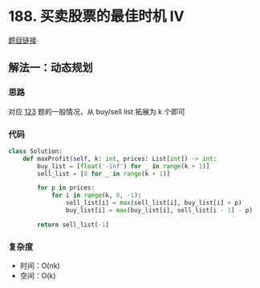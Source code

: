 # 188. 买卖股票的最佳时机 IV

[题目链接](https://leetcode.cn/problems/best-time-to-buy-and-sell-stock-iv/description/)

## 解法一：动态规划

### 思路

对应 [123](123.md) 题的一般情况，从 buy/sell list 拓展为 k 个即可

### 代码

```py
class Solution:
    def maxProfit(self, k: int, prices: List[int]) -> int:
        buy_list = [float('-inf') for _ in range(k + 1)]
        sell_list = [0 for _ in range(k + 1)]

        for p in prices:
            for i in range(k, 0, -1):
                sell_list[i] = max(sell_list[i], buy_list[i] + p)
                buy_list[i] = max(buy_list[i], sell_list[i - 1] - p)

        return sell_list[-1]
```

### 复杂度

- 时间：O(nk)
- 空间：O(k)
